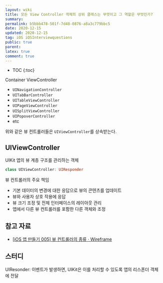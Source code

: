 ```yaml
---
layout: wiki
title: 모든 View Controller 객체의 상위 클래스는 무엇이고 그 역할은 무엇인가?
summary: 
permalink: b5bbb478-501f-7d48-0876-a8a3c779bbc5
date: 2020-12-15
updated: 2020-12-15
tag: iOS iOSInterviewquestions
public: true
parent: 
latex: true
comment: true
---
```


* TOC
{:toc}

Container ViewController

- `UINavigationController`
- `UITabBarController`
- `UITableViewController`
- `UIPageViewController`
- `UISplitViewController`
- `UIPopoverController`
- etc

위와 같은 뷰 컨트롤러들은 `UIViewController`를 상속받는다.

## UIViewController

UIKit 앱의 뷰 계층 구조를 관리하는 객체

```swift
class UIViewController: UIResponder
```

뷰 컨트롤러의 주요 책임

- 기본 데이터의 변경에 대한 응답으로 뷰의 콘텐츠를 업데이트
- 뷰와 사용자 상호 작용에 응답
- 뷰 크기 조정 및 전체 인터페이스의 레이아웃 관리
- 앱에서 다른 뷰 컨트롤러를 포함한 다른 객체와 조정

## 참고 자료

- [[iOS 앱 만들기 005] 뷰 컨트롤러의 종류 · Wireframe](https://soooprmx.com/archives/4496)

## 스터디

UIResonder: 이벤트가 발생하면, UIKit은 이를 처리할 수 있도록 앱의 리스폰더 객체에 전달
